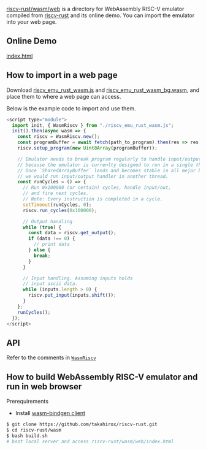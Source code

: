 [riscv-rust/wasm/web](https://github.com/takahirox/riscv-rust/tree/master/wasm/web) is a directory for WebAssembly RISC-V emulator compiled from [riscv-rust](https://github.com/takahirox/riscv-rust) and its online demo. You can import the emulator into your web page.

## Online Demo

[index.html](https://takahirox.github.io/riscv-rust/wasm/web/index.html)

## How to import in a web page

Download [riscv_emu_rust_wasm.js](https://github.com/takahirox/riscv-rust/blob/master/wasm/web/riscv_emu_rust_wasm.js) and [riscv_emu_rust_wasm_bg.wasm](https://github.com/takahirox/riscv-rust/blob/master/wasm/web/riscv_emu_rust_wasm_bg.wasm), and place them to where a web page can access.

Below is the example code to import and use them.

```javascript
<script type="module">
  import init, { WasmRiscv } from "./riscv_emu_rust_wasm.js";
  init().then(async wasm => {
    const riscv = WasmRiscv.new();
    const programBuffer = await fetch(path_to_program).then(res => res.arrayBuffer());
    riscv.setup_program(new Uint8Array(programBuffer));

    // Emulator needs to break program regularly to handle input/output
    // because the emulator is currenlty designed to run in a single thread.
    // Once `SharedArrayBuffer` lands and becomes stable in all mejor browsers
    // we would run input/output handler in another thread.
    const runCycles = () => {
      // Run 0x100000 (or certain) cycles, handle input/out,
      // and fire next cycles.
      // Note: Every instruction is completed in a cycle.
      setTimeout(runCycles, 0);
      riscv.run_cycles(0x100000);

      // Output handling
      while (true) {
        const data = riscv.get_output();
        if (data !== 0) {
          // print data
        } else {
          break;
        }
      }

      // Input handling. Assuming inputs holds
      // input ascii data.
      while (inputs.length > 0) {
        riscv.put_input(inputs.shift());
      }
    };
    runCycles();
  });
</script>
```

## API

Refer to the comments in [`WasmRiscv`](https://github.com/takahirox/riscv-rust/blob/master/wasm/src/lib.rs)

## How to build WebAssembly RISC-V emulator and run in web browser

Prerequirements
- Install [wasm-bindgen client](https://rustwasm.github.io/docs/wasm-bindgen/)

```sh
$ git clone https://github.com/takahirox/riscv-rust.git
$ cd riscv-rust/wasm
$ bash build.sh
# boot local server and access riscv-rust/wasm/web/index.html
```
